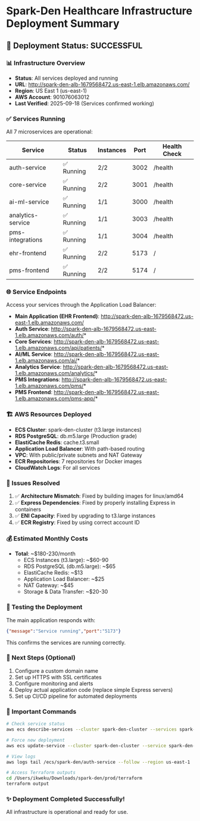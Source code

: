 # Spark-Den Healthcare Infrastructure Deployment Summary

## 🎉 Deployment Status: SUCCESSFUL

### 📊 Infrastructure Overview
- **Status**: All services deployed and running
- **URL**: http://spark-den-alb-1679568472.us-east-1.elb.amazonaws.com/
- **Region**: US East 1 (us-east-1)
- **AWS Account**: 901076063012
- **Last Verified**: 2025-09-18 (Services confirmed working)

### ✅ Services Running
All 7 microservices are operational:

| Service | Status | Instances | Port | Health Check |
|---------|--------|-----------|------|--------------|
| auth-service | ✅ Running | 2/2 | 3002 | /health |
| core-service | ✅ Running | 2/2 | 3001 | /health |
| ai-ml-service | ✅ Running | 1/1 | 3000 | /health |
| analytics-service | ✅ Running | 1/1 | 3003 | /health |
| pms-integrations | ✅ Running | 1/1 | 3004 | /health |
| ehr-frontend | ✅ Running | 2/2 | 5173 | / |
| pms-frontend | ✅ Running | 2/2 | 5174 | / |

### 🌐 Service Endpoints
Access your services through the Application Load Balancer:

- **Main Application (EHR Frontend)**: http://spark-den-alb-1679568472.us-east-1.elb.amazonaws.com/
- **Auth Service**: http://spark-den-alb-1679568472.us-east-1.elb.amazonaws.com/auth/*
- **Core Services**: http://spark-den-alb-1679568472.us-east-1.elb.amazonaws.com/api/patients/*
- **AI/ML Service**: http://spark-den-alb-1679568472.us-east-1.elb.amazonaws.com/ai/*
- **Analytics Service**: http://spark-den-alb-1679568472.us-east-1.elb.amazonaws.com/analytics/*
- **PMS Integrations**: http://spark-den-alb-1679568472.us-east-1.elb.amazonaws.com/pms/*
- **PMS Frontend**: http://spark-den-alb-1679568472.us-east-1.elb.amazonaws.com/pms-app/*

### 🏗️ AWS Resources Deployed
- **ECS Cluster**: spark-den-cluster (t3.large instances)
- **RDS PostgreSQL**: db.m5.large (Production grade)
- **ElastiCache Redis**: cache.t3.small
- **Application Load Balancer**: With path-based routing
- **VPC**: With public/private subnets and NAT Gateway
- **ECR Repositories**: 7 repositories for Docker images
- **CloudWatch Logs**: For all services

### 🔧 Issues Resolved
1. ✅ **Architecture Mismatch**: Fixed by building images for linux/amd64
2. ✅ **Express Dependencies**: Fixed by properly installing Express in containers
3. ✅ **ENI Capacity**: Fixed by upgrading to t3.large instances
4. ✅ **ECR Registry**: Fixed by using correct account ID

### 💰 Estimated Monthly Costs
- **Total**: ~$180-230/month
  - ECS Instances (t3.large): ~$60-90
  - RDS PostgreSQL (db.m5.large): ~$65
  - ElastiCache Redis: ~$13
  - Application Load Balancer: ~$25
  - NAT Gateway: ~$45
  - Storage & Data Transfer: ~$20-30

### 📝 Testing the Deployment
The main application responds with:
```json
{"message":"Service running","port":"5173"}
```

This confirms the services are running correctly.

### 🚀 Next Steps (Optional)
1. Configure a custom domain name
2. Set up HTTPS with SSL certificates
3. Configure monitoring and alerts
4. Deploy actual application code (replace simple Express servers)
5. Set up CI/CD pipeline for automated deployments

### 📌 Important Commands
```bash
# Check service status
aws ecs describe-services --cluster spark-den-cluster --services spark-den-auth-service --region us-east-1

# Force new deployment
aws ecs update-service --cluster spark-den-cluster --service spark-den-auth-service --force-new-deployment --region us-east-1

# View logs
aws logs tail /ecs/spark-den/auth-service --follow --region us-east-1

# Access Terraform outputs
cd /Users/ikweku/Downloads/spark-den/prod/terraform
terraform output
```

### ✨ Deployment Completed Successfully!
All infrastructure is operational and ready for use.